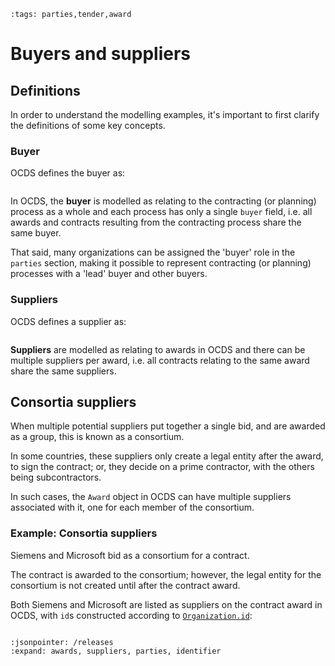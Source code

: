 ```{workedexample} Buyers and suppliers
:tags: parties,tender,award
```

# Buyers and suppliers

## Definitions

In order to understand the modelling examples, it's important to first clarify the definitions of some key concepts.

### Buyer

OCDS defines the buyer as:

```{field-description} ../../../build/current_lang/release-schema.json /properties/buyer
```

In OCDS, the **buyer** is modelled as relating to the contracting (or planning) process as a whole and each process has only a single `buyer` field, i.e. all awards and contracts resulting from the contracting process share the same buyer.

That said, many organizations can be assigned the 'buyer' role in the `parties` section, making it possible to represent contracting (or planning) processes with a 'lead' buyer and other buyers.

### Suppliers

OCDS defines a supplier as:

```{code-description} ../../../build/current_lang/codelists/partyRole.csv supplier
```

**Suppliers** are modelled as relating to awards in OCDS and there can be multiple suppliers per award, i.e. all contracts relating to the same award share the same suppliers.

## Consortia suppliers

When multiple potential suppliers put together a single bid, and are awarded as a group, this is known as a consortium.

In some countries, these suppliers only create a legal entity after the award, to sign the contract; or, they decide on a prime contractor, with the others being subcontractors.

In such cases, the `Award` object in OCDS can have multiple suppliers associated with it, one for each member of the consortium.

### Example: Consortia suppliers

Siemens and Microsoft bid as a consortium for a contract.

The contract is awarded to the consortium; however, the legal entity for the consortium is not created until after the contract award.

Both Siemens and Microsoft are listed as suppliers on the contract award in OCDS, with `id`s constructed according to [`Organization.id`](../../schema/identifiers.md#organization-identifiers):

```{field-description} ../../../build/current_lang/release-schema.json /definitions/Organization/properties/id
```

```{jsoninclude} ../../examples/buyers_suppliers/consortia.json
:jsonpointer: /releases
:expand: awards, suppliers, parties, identifier
```
